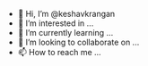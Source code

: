 - 👋 Hi, I’m @keshavkrangan
- 👀 I’m interested in ...
- 🌱 I’m currently learning ...
- 💞️ I’m looking to collaborate on ...
- 📫 How to reach me ...

<!---
keshavkrangan/keshavkrangan is a ✨ special ✨ repository because its `README.md` (this file) appears on your GitHub profile.
You can click the Preview link to take a look at your changes.
--->
